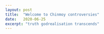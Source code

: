 ```yaml
---
layout: post
title:  "Welcome to Chinmoy controversies"
date:   2020-06-25
excerpt: "truth godrealisation transcends"
---
```

